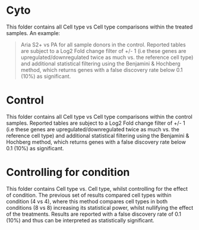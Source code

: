 # Cyto
This folder contains all Cell type vs Cell type comparisons within the treated samples. An example: 
> Aria S2+ vs PA for all sample donors in the control. 
Reported tables are subject to a Log2 Fold change filter of +/- 1 (i.e these genes are upregulated/downregulated twice as much vs. the reference cell type) and additional statistical filtering using the Benjamini & Hochberg method, which returns genes with a false discovery rate below 0.1 (10%) as significant.  

# Control
This folder contains all Cell type vs Cell type comparisons within the control samples. Reported tables are subject to a Log2 Fold change filter of +/- 1 (i.e these genes are upregulated/downregulated twice as much vs. the reference cell type) and additional statistical filtering using the Benjamini & Hochberg method, which returns genes with a false discovery rate below 0.1 (10%) as significant. 

# Controlling for condition
This folder contains Cell type vs. Cell type, whilst controlling for the effect of condition. The previous set of results compared cell types within condition (4 vs 4), where this method compares cell types in both conditions (8 vs 8) increasing its statistical power, whilst nullifying the effect of the treatments. Results are reported with a false discovery rate of 0.1 (10%) and thus can be interpreted as statistically significant. 
